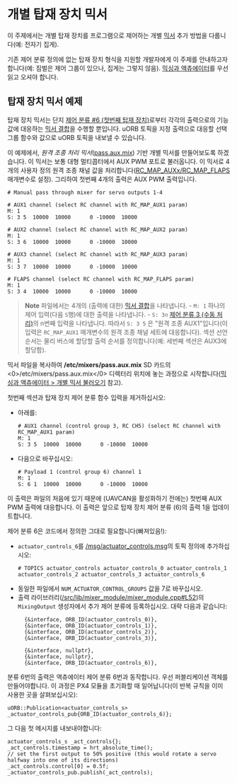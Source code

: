 # 개별 탑재 장치 믹서

이 주제에서는 개별 탑재 장치를 프로그램으로 제어하는 개별 [믹서](../concept/mixing.md) 추가 방법을 다룹니다(예: 전자기 집게).

기존 제어 분류 정의에 없는 탑재 장치 형식을 지원할 개발자에게 이 주제를 안내하고자합니다(예: 짐벌은 제어 그룹이 있으나, 집게는 그렇지 않음). [믹싱과 액츄에이터](../concept/mixing.md)를 우선 읽고 오셔야 합니다.


## 탑재 장치 믹서 예제

탑재 장치 믹서는 단지 [제어 분류 #6 (첫번째 탑재 장치)](../concept/mixing.md#control_group_6)로부터 각각의 출력으로의 기능 값에 대응하는 [믹서 결합](../concept/mixing.md#summing_mixer)을 수행할 뿐입니다. uORB 토픽을 지정 출력으로 대응할 선택 그룹 함수와 값으로 uORB 토픽을 내보낼 수 있습니다.

이 예제에서, *원격 조종 처리 믹서*([pass.aux.mix](https://github.com/PX4/Firmware/blob/master/ROMFS/px4fmu_common/mixers/pass.aux.mix)) 기반 개별 믹서를 만들어보도록 하겠습니다. 이 믹서는 보통 대형 멀티콥터에서 AUX PWM 포트로 불러옵니다. 이 믹서로 4개의 사용자 정의 원격 조종 채널 값을 처리합니다([RC_MAP_AUXx/RC_MAP_FLAPS](../advanced/parameter_reference.md#RC_MAP_AUX1) 매개변수로 설정). 그리하여 첫번째 4개의 출력은 AUX PWM 출력입니다.

```
# Manual pass through mixer for servo outputs 1-4

# AUX1 channel (select RC channel with RC_MAP_AUX1 param)
M: 1
S: 3 5  10000  10000      0 -10000  10000

# AUX2 channel (select RC channel with RC_MAP_AUX2 param)
M: 1
S: 3 6  10000  10000      0 -10000  10000

# AUX3 channel (select RC channel with RC_MAP_AUX3 param)
M: 1
S: 3 7  10000  10000      0 -10000  10000

# FLAPS channel (select RC channel with RC_MAP_FLAPS param)
M: 1
S: 3 4  10000  10000      0 -10000  10000
```

> **Note** 파일에서는 4개의 (출력에 대한) [믹서 결합](../concept/mixing.md#summing_mixer)을 나타냅니다. - `M: 1` 하나의 제어 입력(다음 `S`행)에 대한 출력을 나타냅니다. - `S: 3`_`n`_ [제어 분류 3 (수동 처리)](../concept/mixing.md#control-group-3-manual-passthrough)의 n번째 입력을 나타냅니다. 따라서 `S: 3 5` 은 "원격 조종 AUX1"입니다(이 입력은 `RC_MAP_AUX1` 매개변수의 원격 조종 채널 세트에 대응합니다). 섹션 선언 순서는 물리 버스에 할당할 출력 순서를 정의합니다(예: 세번째 섹션은 AUX3에 할당함).


믹서 파일을 복사하여 **/etc/mixers/pass.aux.mix** SD 카드의  <0>/etc/mixers/pass.aux.mix</0> 디렉터리 위치에 놓는 과정으로 시작합니다([믹싱과 액츄에이터 > 개별 믹서 불러오기](../concept/mixing.md#loading_custom_mixer) 참고).

첫번째 섹션과 탑재 장치 제어 분류 함수 입력을 제거하십시오:
- 아래를:
  ```
  # AUX1 channel (control group 3, RC CH5) (select RC channel with RC_MAP_AUX1 param)
  M: 1
  S: 3 5  10000  10000      0 -10000  10000
  ```
- 다음으로 바꾸십시오:
  ```
  # Payload 1 (control group 6) channel 1
  M: 1
  S: 6 1  10000  10000      0 -10000  10000
  ```

이 출력은 파일의 처음에 있기 때문에 (UAVCAN을 활성화하기 전에는) 첫번째 AUX PWM 출력에 대응합니다. 이 출력은 앞으로 탑재 장치 제어 분류 (6)의 출력 1을 업데이트합니다.

제어 분류 6은 코드에서 정의한 그대로 필요합니다(빠져있음!):
- `actuator_controls_6`를 [/msg/actuator_controls.msg](https://github.com/PX4/Firmware/blob/master/msg/actuator_controls.msg#L17)의 토픽 정의에 추가하십시오:
  ```
  # TOPICS actuator_controls actuator_controls_0 actuator_controls_1 actuator_controls_2 actuator_controls_3 actuator_controls_6
  ```
- 동일한 파일에서 `NUM_ACTUATOR_CONTROL_GROUPS` 값을 7로 바꾸십시오.
- 출력 라이브러리([/src/lib/mixer_module/mixer_module.cpp#L52](https://github.com/PX4/Firmware/blob/master/src/lib/mixer_module/mixer_module.cpp#L52))의 `MixingOutput` 생성자에서 추가 제어 분류에 등록하십시오. 대략 다음과 같습니다:
  ```
    {&interface, ORB_ID(actuator_controls_0)},
    {&interface, ORB_ID(actuator_controls_1)},
    {&interface, ORB_ID(actuator_controls_2)},
    {&interface, ORB_ID(actuator_controls_3)},
  ```
  ```
    {&interface, nullptr},
    {&interface, nullptr},
    {&interface, ORB_ID(actuator_controls_6)},
  ```

분류 6번의 출력은 액츄에이터 제어 분류 6번과 동작합니다. 우선 퍼블리케이션 객체를 만들어야합니다. 이 과정은 PX4 모듈을 초기화할 때 일어납니다(이 반복 규칙을 이미 사용한 곳을 살펴보십시오):
```
uORB::Publication<actuator_controls_s> _actuator_controls_pub{ORB_ID(actuator_controls_6)};
```

그 다음 첫 메시지를 내보내야합니다:
```
actuator_controls_s _act_controls{};
_act_controls.timestamp = hrt_absolute_time();
// set the first output to 50% positive (this would rotate a servo halfway into one of its directions)
_act_controls.control[0] = 0.5f;
_actuator_controls_pub.publish(_act_controls);
```
